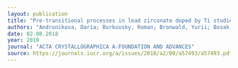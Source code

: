 ```yaml
---
layout: publication
title: "Pre-transitional processes in lead zirconate doped by Ti studied by diffuse and inelastic X-ray scattering"
authors: "Andronikova, Daria; Burkovsky, Roman; Bronwald, Yurii; Bosak, Alexei; Chemyshov, Dmitry; Leontiev, Igor; Leontiev, Nikolai; Filimonov, Alexey; Vakhrushe, Sergey"
date: 02.08.2018
year: 2018
journal: "ACTA CRYSTALLOGRAPHICA A-FOUNDATION AND ADVANCES"
source: https://journals.iucr.org/a/issues/2018/a2/00/a57493/a57493.pdf
---
```

